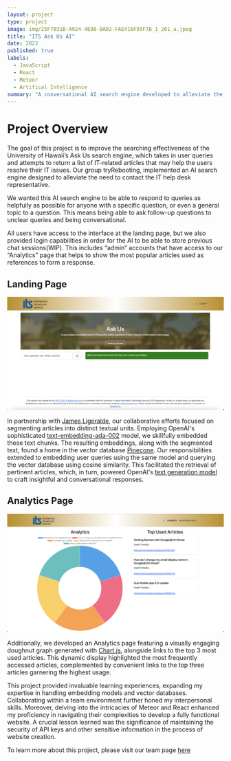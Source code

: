 ```yaml
---
layout: project
type: project
image: img/25F7B31B-A924-4E98-BAD2-FAE416F93F7B_1_201_a.jpeg
title: "ITS Ask Us AI"
date: 2023
published: true
labels:
  - JavaScript
  - React
  - Meteor
  - Artifical Intelligence
summary: "A conversational AI search engine developed to alleviate the need to contact the IT help desk representative."
---
```


# Project Overview
The goal of this project is to improve the searching effectiveness of the University of Hawaii’s Ask Us search engine, which takes in user queries and attempts to return a list of IT-related articles that may help the users resolve their IT issues. Our group tryRebooting, implemented an AI search engine designed to alleviate the need to contact the IT help desk representative.

We wanted this AI search engine to be able to respond to queries as helpfully as possible for anyone with a specific question, or even a general topic to a question. This means being able to ask follow-up questions to unclear queries and being conversational.

All users have access to the interface at the landing page, but we also provided login capabilities in order for the AI to be able to store previous chat sessions(WIP). This includes “admin” accounts that have access to our “Analytics” page that helps to show the most popular articles used as references to form a response.

## Landing Page
<img class="img-fluid" src="../img/4317D0D0-C8E8-42F2-81F3-2D38ED073676.png">

In partnership with [James Ligeralde](https://jligeral.github.io/), our collaborative efforts focused on segmenting articles into distinct textual units. Employing OpenAI's sophisticated [text-embedding-ada-002](https://platform.openai.com/docs/guides/embeddings/what-are-embeddings) model, we skillfully embedded these text chunks. The resulting embeddings, along with the segmented text, found a home in the vector database [Pinecone](https://docs.pinecone.io/). Our responsibilities extended to embedding user queries using the same model and querying the vector database using cosine similarity. This facilitated the retrieval of pertinent articles, which, in turn, powered OpenAI's [text generation model](https://platform.openai.com/docs/guides/text-generation) to craft insightful and conversational responses.

## Analytics Page
<img class="img-fluid" src="../img/analytics.png">

Additionally, we developed an Analytics page featuring a visually engaging doughnut graph generated with [Chart.js](https://www.chartjs.org/), alongside links to the top 3 most used articles. This dynamic display highlighted the most frequently accessed articles, complemented by convenient links to the top three articles garnering the highest usage.

This project provided invaluable learning experiences, expanding my expertise in handling embedding models and vector databases. Collaborating within a team environment further honed my interpersonal skills. Moreover, delving into the intricacies of Meteor and React enhanced my proficiency in navigating their complexities to develop a fully functional website. A crucial lesson learned was the significance of maintaining the security of API keys and other sensitive information in the process of website creation.

To learn more about this project, please visit our team page [here](https://tryrebooting2023.github.io/)



